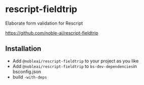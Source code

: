 # rescript-fieldtrip

Elaborate form validation for Rescript 

https://github.com/noble-ai/rescript-fieldtrip

## Installation

* Add `@nobleai/rescript-fieldtrip` to your project as you like
* Add `@nobleai/rescript-fieldtrip` to `bs-dev-dependencies`in bsconfig.json
* build `-with-deps`

